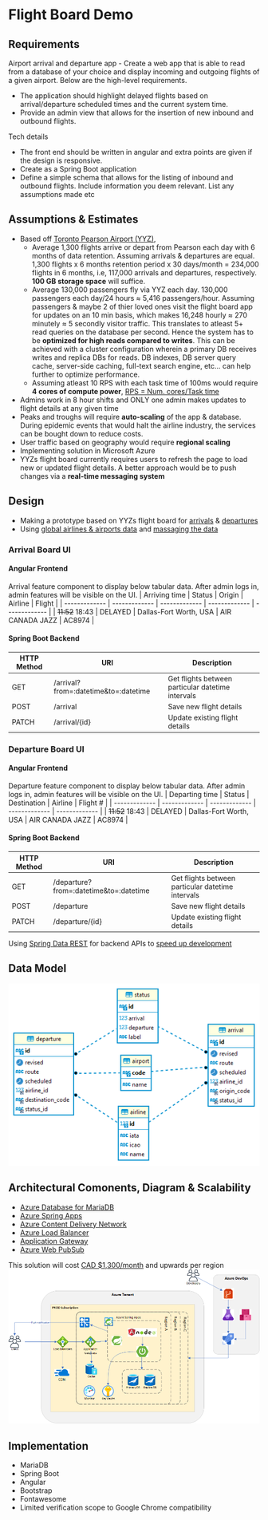 # Flight Board Demo

## Requirements

Airport arrival and departure app - Create a web app that is able to read from a database of your choice and display incoming and outgoing
flights of a given airport. Below are the high-level requirements.
- The application should highlight delayed flights based on arrival/departure scheduled times and the current system time.
- Provide an admin view that allows for the insertion of new inbound and outbound flights.

Tech details
- The front end should be written in angular and extra points are given if the design is responsive.
- Create as a Spring Boot application
- Define a simple schema that allows for the listing of inbound and outbound flights. Include information you deem relevant. List any assumptions made etc

## Assumptions & Estimates

- Based off [Toronto Pearson Airport (YYZ)](https://www.torontopearson.com/en/whats-happening/stories/whyyz/how-our-runways-work),
  - Average 1,300 flights arrive or depart from Pearson each day with 6 months of data retention. Assuming arrivals & departures are equal. 1,300 flights x 6 months retention period x 30 days/month = 234,000 flights in 6 months, i.e, 117,000 arrivals and departures, respectively. **100 GB storage space** will suffice.
  - Average 130,000 passengers fly via YYZ each day. 130,000 passengers each day/24 hours ≈ 5,416 passengers/hour. Assuming passengers & maybe 2 of thier loved ones visit the flight board app for updates on an 10 min basis, which makes 16,248 hourly ≈ 270 minutely ≈ 5 secondly visitor traffic. This translates to atleast 5+ read queries on the database per second. Hence the system has to be **optimized for high reads compared to writes**. This can be achieved with a cluster configuration wherein a primary DB receives writes and replica DBs for reads. DB indexes, DB server query cache, server-side caching, full-text search engine, etc... can help further to optimize performance.
  - Assuming atleast 10 RPS with each task time of 100ms would require **4 cores of compute power**, [RPS = Num. cores/Task time](https://wrongsideofmemphis.com/2013/10/21/requests-per-second-a-reference/)
- Admins work in 8 hour shifts and ONLY one admin makes updates to flight details at any given time
- Peaks and troughs will require **auto-scaling** of the app & database. During epidemic events that would halt the airline industry, the services can be bought down to reduce costs.
- User traffic based on geography would require **regional scaling**
- Implementing solution in Microsoft Azure
- YYZs flight board currently requires users to refresh the page to load new or updated flight details. A better approach would be to push changes via a **real-time messaging system**

## Design

- Making a prototype based on YYZs flight board for [arrivals](https://www.torontopearson.com/en/arrivals) & [departures](https://www.torontopearson.com/en/departures)
- Using [global airlines & airports data](https://openflights.org/data.html) and [massaging the data](data)

### Arrival Board UI

#### Angular Frontend
Arrival feature component to display below tabular data. After admin logs in, admin features will be visible on the UI.
| Arriving time  | Status | Origin | Airline | Flight  |
| ------------- | ------------- | ------------- | ------------- | ------------- |
| ~~11:52~~ 18:43 | DELAYED | Dallas-Fort Worth, USA | AIR CANADA JAZZ | AC8974 |

#### Spring Boot Backend
| HTTP Method  | URI | Description |
| ------------- | ------------- | ------------- |
| GET  | /arrival?from=:datetime&to=:datetime  | Get flights between particular datetime intervals |
| POST  | /arrival  | Save new flight details |
| PATCH  | /arrival/{id}  | Update existing flight details |

### Departure Board UI

#### Angular Frontend
Departure feature component to display below tabular data. After admin logs in, admin features will be visible on the UI.
| Departing time  | Status | Destination | Airline | Flight # |
| ------------- | ------------- | ------------- | ------------- | ------------- |
| ~~11:52~~ 18:43 | DELAYED | Dallas-Fort Worth, USA | AIR CANADA JAZZ | AC8974 |

#### Spring Boot Backend
| HTTP Method  | URI | Description |
| ------------- | ------------- | ------------- |
| GET  | /departure?from=:datetime&to=:datetime  | Get flights between particular datetime intervals |
| POST  | /departure  | Save new flight details |
| PATCH  | /departure/{id}  | Update existing flight details |

Using [Spring Data REST](https://spring.io/projects/spring-data-rest) for backend APIs to [speed up development](https://speakerdeck.com/olivergierke/advanced-spring-data-rest?slide=5)

## Data Model

![ERD diagram](media/flight-board-erd.png)

## Architectural Comonents, Diagram & Scalability

- [Azure Database for MariaDB](https://azure.microsoft.com/en-us/products/mariadb/)
- [Azure Spring Apps](https://azure.microsoft.com/en-us/products/spring-apps/)
- [Azure Content Delivery Network](https://azure.microsoft.com/en-us/products/cdn/)
- [Azure Load Balancer](https://azure.microsoft.com/en-us/products/load-balancer/)
- [Application Gateway](https://azure.microsoft.com/en-us/products/application-gateway/)
- [Azure Web PubSub](https://azure.microsoft.com/en-us/products/web-pubsub/)

This solution will cost [CAD $1,300/month](media/price-estimate.xlsx) and upwards per region
![Architecture Diagram](media/flight-board-architecture.png)

## Implementation

- MariaDB
- Spring Boot
- Angular
- Bootstrap
- Fontawesome
- Limited verification scope to Google Chrome compatibility
